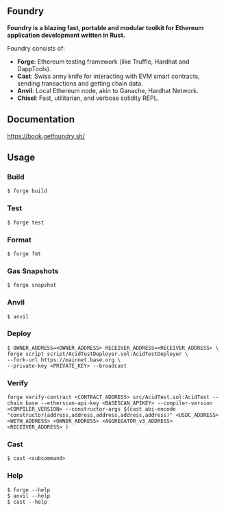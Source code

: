 ## Foundry


**Foundry is a blazing fast, portable and modular toolkit for Ethereum application development written in Rust.**

Foundry consists of:

-   **Forge**: Ethereum testing framework (like Truffle, Hardhat and DappTools).
-   **Cast**: Swiss army knife for interacting with EVM smart contracts, sending transactions and getting chain data.
-   **Anvil**: Local Ethereum node, akin to Ganache, Hardhat Network.
-   **Chisel**: Fast, utilitarian, and verbose solidity REPL.

## Documentation

https://book.getfoundry.sh/

## Usage

### Build

```shell
$ forge build
```

### Test

```shell
$ forge test
```

### Format

```shell
$ forge fmt
```

### Gas Snapshots

```shell
$ forge snapshot
```

### Anvil

```shell
$ anvil
```

### Deploy

```shell
$ OWNER_ADDRESS=<OWNER_ADDRESS> RECEIVER_ADDRESS=<RECEIVER_ADDRESS> \ 
forge script script/AcidTestDeployer.sol:AcidTestDeployer \
--fork-url https://mainnet.base.org \
--private-key <PRIVATE_KEY> --broadcast
```

### Verify 
```shell 
forge verify-contract <CONTRACT_ADDRESS> src/AcidTest.sol:AcidTest --chain base --etherscan-api-key <BASESCAN_APIKEY> --compiler-version <COMPILER_VERSION> --constructor-args $(cast abi-encode "constructor(address,address,address,address,address)" <USDC_ADDRESS> <WETH_ADDRESS> <OWNER_ADDRESS> <AGGREGATOR_v3_ADDRESS> <RECEIVER_ADDRESS> )
```

### Cast

```shell
$ cast <subcommand>
```

### Help

```shell
$ forge --help
$ anvil --help
$ cast --help
```
